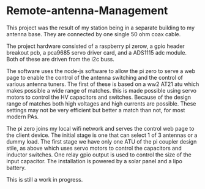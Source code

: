 ﻿# Remote-antenna-Management
This project was the result of my station being in a separate building to my antenna base.  They are connected by one single 50 ohm coax cable.

The project hardware consisted of a raspberry pi zerow, a gpio header breakout pcb, a pca9685 servo driver card, and a ADS1115 adc module.  Both of these are driven from the i2c buss.

The software uses the node-js software to allow the pi zero to serve a web page to enable the control of the antenna switching and the control of various antenna tuners.  The first of these is based on a ww2 AT21 atu which makes possible a wide range of matches.  this is made possible using servo motors to control the HV capacitors and switches.  Because of the design range of matches both high voltages and high currents are possible.  These settings may not be very efficient but better a match than not, for most modern PAs.

The pi zero joins my local wifi network and serves the control web page to the client device.  The initial stage is one that can select 1 of 3 antennas or a dummy load.  The first stage we have only one ATU of the pi coupler design stile, as above which uses servo motors to control the capacitors and inductor switches. One relay gpio output is used to control the size of the input capacitor.  The installation is powered by a solar panel and a lipo battery. 


This is still a work in progress.
